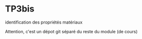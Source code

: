 # TP3bis
identification des propriétés matériaux


Attention, c'est un dépot git séparé du reste du module (de cours)
